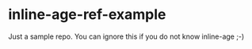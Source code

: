 # inline-age-ref-example

Just a sample repo. You can ignore this if you do not know inline-age ;-)

